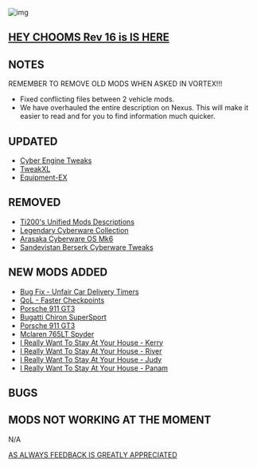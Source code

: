 ![img](https://s11.gifyu.com/images/Cuty-od-Dreams-Logo-YellowUP.png)


[HEY CHOOMS Rev 16 is IS HERE](https://)
-

NOTES
-

REMEMBER TO REMOVE OLD MODS WHEN ASKED IN VORTEX!!! 

- Fixed conflicting files between 2 vehicle mods.
- We have overhauled the entire description on Nexus. This will make it easier to read and for you to find information much quicker.


UPDATED
-

- [Cyber Engine Tweaks](https://www.nexusmods.com/cyberpunk2077/mods/107)
- [TweakXL](https://www.nexusmods.com/cyberpunk2077/mods/4197?tab=description)
- [Equipment-EX](https://www.nexusmods.com/cyberpunk2077/mods/6945?tab=description)

REMOVED
-

- [Ti200's Unified Mods Descriptions](https://www.nexusmods.com/cyberpunk2077/mods/6390)
- [Legendary Cyberware Collection](https://www.nexusmods.com/cyberpunk2077/mods/5489)
- [Arasaka Cyberware OS Mk6](https://www.nexusmods.com/cyberpunk2077/mods/5031)
- [Sandevistan Berserk Cyberware Tweaks](https://www.nexusmods.com/cyberpunk2077/mods/4955)

NEW MODS ADDED 
-

- [Bug Fix - Unfair Car Delivery Timers](https://www.nexusmods.com/cyberpunk2077/mods/9735?tab=description)
- [QoL - Faster Checkpoints](https://www.nexusmods.com/cyberpunk2077/mods/9724?tab=description)
- [Porsche 911 GT3](https://www.nexusmods.com/cyberpunk2077/mods/8370)
- [Bugatti Chiron SuperSport](https://www.nexusmods.com/cyberpunk2077/mods/9147)
- [Porsche 911 GT3](https://www.nexusmods.com/cyberpunk2077/mods/8370)
- [Mclaren 765LT Spyder](https://www.nexusmods.com/cyberpunk2077/mods/8351?tab=description)
- [I Really Want To Stay At Your House - Kerry](https://www.nexusmods.com/cyberpunk2077/mods/8806)
- [I Really Want To Stay At Your House - River](https://www.nexusmods.com/cyberpunk2077/mods/8826)
- [I Really Want To Stay At Your House - Judy](https://www.nexusmods.com/cyberpunk2077/mods/8753)
- [I Really Want To Stay At Your House - Panam](https://www.nexusmods.com/cyberpunk2077/mods/8775?tab=description)

BUGS
-


MODS NOT WORKING AT THE MOMENT 
-

N/A

[AS ALWAYS FEEDBACK IS GREATLY APPRECIATED](https://)
